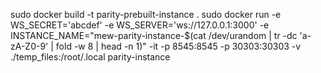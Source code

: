 sudo docker build -t parity-prebuilt-instance .
sudo docker run -e WS_SECRET='abcdef' -e WS_SERVER='ws://127.0.0.1:3000' -e INSTANCE_NAME="mew-parity-instance-$(cat /dev/urandom | tr -dc 'a-zA-Z0-9' | fold -w 8 | head -n 1)" -it -p 8545:8545 -p 30303:30303 -v ./temp_files:/root/.local parity-instance
